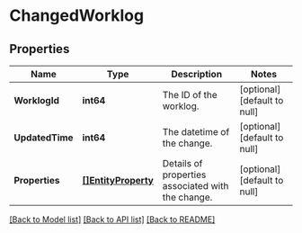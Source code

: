 # ChangedWorklog

## Properties
Name | Type | Description | Notes
------------ | ------------- | ------------- | -------------
**WorklogId** | **int64** | The ID of the worklog. | [optional] [default to null]
**UpdatedTime** | **int64** | The datetime of the change. | [optional] [default to null]
**Properties** | [**[]EntityProperty**](EntityProperty.md) | Details of properties associated with the change. | [optional] [default to null]

[[Back to Model list]](../README.md#documentation-for-models) [[Back to API list]](../README.md#documentation-for-api-endpoints) [[Back to README]](../README.md)

